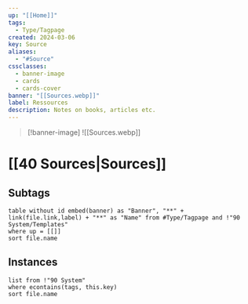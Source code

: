 ```yaml
---
up: "[[Home]]"
tags:
  - Type/Tagpage
created: 2024-03-06
key: Source
aliases:
  - "#Source"
cssclasses:
  - banner-image
  - cards
  - cards-cover
banner: "[[Sources.webp]]"
label: Ressources
description: Notes on books, articles etc.
---
```

> [!banner-image] ![[Sources.webp]]
# [[40 Sources|Sources]]

## Subtags
```dataview
table without id embed(banner) as "Banner", "**" + link(file.link,label) + "**" as "Name" from #Type/Tagpage and !"90 System/Templates" 
where up = [[]]
sort file.name
```

## Instances
```dataview
list from !"90 System"
where econtains(tags, this.key)
sort file.name
```
